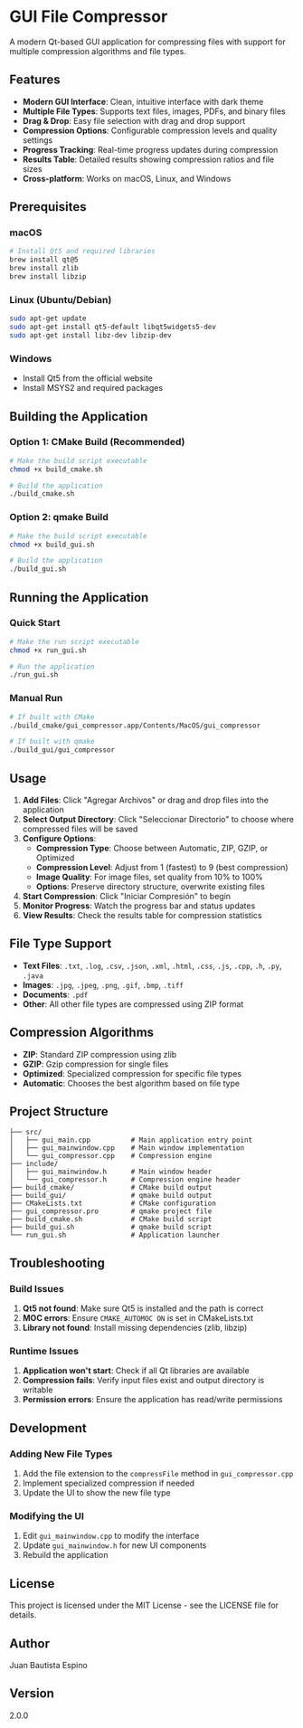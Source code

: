 # GUI File Compressor

A modern Qt-based GUI application for compressing files with support for multiple compression algorithms and file types.

## Features

- **Modern GUI Interface**: Clean, intuitive interface with dark theme
- **Multiple File Types**: Supports text files, images, PDFs, and binary files
- **Drag & Drop**: Easy file selection with drag and drop support
- **Compression Options**: Configurable compression levels and quality settings
- **Progress Tracking**: Real-time progress updates during compression
- **Results Table**: Detailed results showing compression ratios and file sizes
- **Cross-platform**: Works on macOS, Linux, and Windows

## Prerequisites

### macOS
```bash
# Install Qt5 and required libraries
brew install qt@5
brew install zlib
brew install libzip
```

### Linux (Ubuntu/Debian)
```bash
sudo apt-get update
sudo apt-get install qt5-default libqt5widgets5-dev
sudo apt-get install libz-dev libzip-dev
```

### Windows
- Install Qt5 from the official website
- Install MSYS2 and required packages

## Building the Application

### Option 1: CMake Build (Recommended)

```bash
# Make the build script executable
chmod +x build_cmake.sh

# Build the application
./build_cmake.sh
```

### Option 2: qmake Build

```bash
# Make the build script executable
chmod +x build_gui.sh

# Build the application
./build_gui.sh
```

## Running the Application

### Quick Start
```bash
# Make the run script executable
chmod +x run_gui.sh

# Run the application
./run_gui.sh
```

### Manual Run
```bash
# If built with CMake
./build_cmake/gui_compressor.app/Contents/MacOS/gui_compressor

# If built with qmake
./build_gui/gui_compressor
```

## Usage

1. **Add Files**: Click "Agregar Archivos" or drag and drop files into the application
2. **Select Output Directory**: Click "Seleccionar Directorio" to choose where compressed files will be saved
3. **Configure Options**:
   - **Compression Type**: Choose between Automatic, ZIP, GZIP, or Optimized
   - **Compression Level**: Adjust from 1 (fastest) to 9 (best compression)
   - **Image Quality**: For image files, set quality from 10% to 100%
   - **Options**: Preserve directory structure, overwrite existing files
4. **Start Compression**: Click "Iniciar Compresión" to begin
5. **Monitor Progress**: Watch the progress bar and status updates
6. **View Results**: Check the results table for compression statistics

## File Type Support

- **Text Files**: `.txt`, `.log`, `.csv`, `.json`, `.xml`, `.html`, `.css`, `.js`, `.cpp`, `.h`, `.py`, `.java`
- **Images**: `.jpg`, `.jpeg`, `.png`, `.gif`, `.bmp`, `.tiff`
- **Documents**: `.pdf`
- **Other**: All other file types are compressed using ZIP format

## Compression Algorithms

- **ZIP**: Standard ZIP compression using zlib
- **GZIP**: Gzip compression for single files
- **Optimized**: Specialized compression for specific file types
- **Automatic**: Chooses the best algorithm based on file type

## Project Structure

```
├── src/
│   ├── gui_main.cpp          # Main application entry point
│   ├── gui_mainwindow.cpp    # Main window implementation
│   └── gui_compressor.cpp    # Compression engine
├── include/
│   ├── gui_mainwindow.h      # Main window header
│   └── gui_compressor.h      # Compression engine header
├── build_cmake/              # CMake build output
├── build_gui/                # qmake build output
├── CMakeLists.txt            # CMake configuration
├── gui_compressor.pro        # qmake project file
├── build_cmake.sh            # CMake build script
├── build_gui.sh              # qmake build script
└── run_gui.sh                # Application launcher
```

## Troubleshooting

### Build Issues

1. **Qt5 not found**: Make sure Qt5 is installed and the path is correct
2. **MOC errors**: Ensure `CMAKE_AUTOMOC ON` is set in CMakeLists.txt
3. **Library not found**: Install missing dependencies (zlib, libzip)

### Runtime Issues

1. **Application won't start**: Check if all Qt libraries are available
2. **Compression fails**: Verify input files exist and output directory is writable
3. **Permission errors**: Ensure the application has read/write permissions

## Development

### Adding New File Types

1. Add the file extension to the `compressFile` method in `gui_compressor.cpp`
2. Implement specialized compression if needed
3. Update the UI to show the new file type

### Modifying the UI

1. Edit `gui_mainwindow.cpp` to modify the interface
2. Update `gui_mainwindow.h` for new UI components
3. Rebuild the application

## License

This project is licensed under the MIT License - see the LICENSE file for details.

## Author

Juan Bautista Espino

## Version

2.0.0
